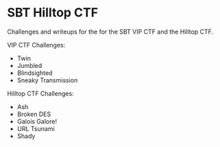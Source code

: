 # SBT Hilltop CTF

Challenges and writeups for the for the SBT VIP CTF and the Hilltop CTF.

VIP CTF Challenges:
  - Twin
  - Jumbled
  - Blindsighted
  - Sneaky Transmission
  
Hilltop CTF Challenges:
  - Ash
  - Broken DES
  - Galois Galore!
  - URL Tsunami
  - Shady
